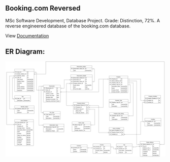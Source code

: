 ## Booking.com Reversed

MSc Software Development, Database Project. Grade: Distinction, 72%. A reverse engineered database of the booking.com database.  

View [Documentation](../master/Documentation.pdf)

## ER Diagram:

![alt text](https://github.com/davidgrech/booking.com-reversed/blob/master/ER-diagram.png)
